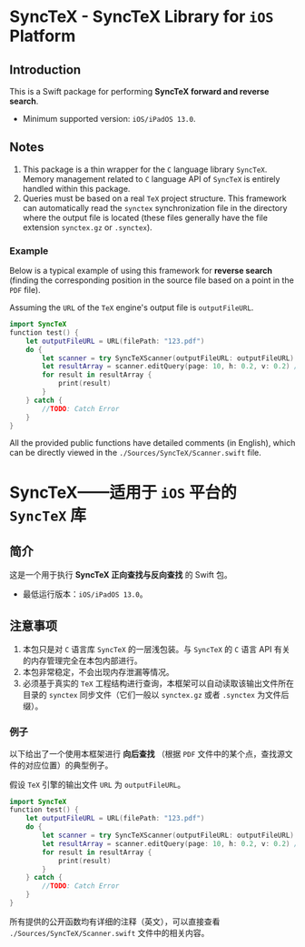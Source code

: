 # SyncTeX - SyncTeX Library for `iOS` Platform

## Introduction

This is a Swift package for performing **SyncTeX forward and reverse search**.

- Minimum supported version: `iOS/iPadOS 13.0`.

## Notes

1. This package is a thin wrapper for the `C` language library `SyncTeX`. Memory management related to `C` language API of `SyncTeX` is entirely handled within this package.
2. Queries must be based on a real `TeX` project structure. This framework can automatically read the `synctex` synchronization file in the directory where the output file is located (these files generally have the file extension `synctex.gz` or `.synctex`).

### Example

Below is a typical example of using this framework for **reverse search** (finding the corresponding position in the source file based on a point in the `PDF` file).

Assuming the `URL` of the `TeX` engine's output file is `outputFileURL`.

```swift
import SyncTeX
function test() {
    let outputFileURL = URL(filePath: "123.pdf")
    do {
        let scanner = try SyncTeXScanner(outputFileURL: outputFileURL)
        let resultArray = scanner.editQuery(page: 10, h: 0.2, v: 0.2) // Page starts from 1
        for result in resultArray {
            print(result)
        }
    } catch {
        //TODO: Catch Error
    }
}

```
All the provided public functions have detailed comments (in English), which can be directly viewed in the `./Sources/SyncTeX/Scanner.swift` file.



# SyncTeX——适用于 `iOS` 平台的 `SyncTeX` 库

## 简介

这是一个用于执行 **SyncTeX 正向查找与反向查找** 的 Swift 包。

- 最低运行版本：`iOS/iPadOS 13.0`。

## 注意事项

1. 本包只是对 `C` 语言库 `SyncTeX` 的一层浅包装。与 `SyncTeX` 的 `C` 语言 API 有关的内存管理完全在本包内部进行。
2. 本包非常稳定，不会出现内存泄漏等情况。
3. 必须基于真实的 `TeX` 工程结构进行查询，本框架可以自动读取该输出文件所在目录的 `synctex` 同步文件（它们一般以 `synctex.gz` 或者 `.synctex` 为文件后缀）。


### 例子

以下给出了一个使用本框架进行 **向后查找** （根据 `PDF` 文件中的某个点，查找源文件的对应位置）的典型例子。

假设 `TeX` 引擎的输出文件 `URL` 为 `outputFileURL`。

```swift
import SyncTeX
function test() {
    let outputFileURL = URL(filePath: "123.pdf")
    do {
        let scanner = try SyncTeXScanner(outputFileURL: outputFileURL)
        let resultArray = scanner.editQuery(page: 10, h: 0.2, v: 0.2) // Page 从 1 开始
        for result in resultArray {
            print(result)
        }
    } catch {
        //TODO: Catch Error
    }
}

```
所有提供的公开函数均有详细的注释（英文），可以直接查看 `./Sources/SyncTeX/Scanner.swift` 文件中的相关内容。



